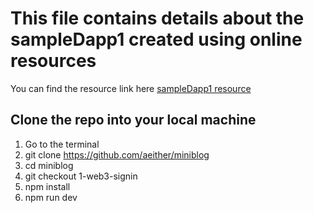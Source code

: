 # This file contains details about the sampleDapp1 created using online resources

You can find the resource link here
[sampleDapp1 resource](https://learn.figment.io/tutorials/create-a-blogging-dapp-on-polygon)

## Clone the repo into your local machine

1. Go to the terminal
2. git clone https://github.com/aeither/miniblog
3. cd miniblog
4. git checkout 1-web3-signin
5. npm install
6. npm run dev